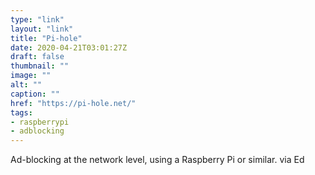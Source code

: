 ```yaml
---
type: "link"
layout: "link"
title: "Pi-hole"
date: 2020-04-21T03:01:27Z
draft: false
thumbnail: ""
image: ""
alt: ""
caption: ""
href: "https://pi-hole.net/"
tags:
- raspberrypi
- adblocking
---
```


Ad-blocking at the network level, using a Raspberry Pi or similar. via Ed
